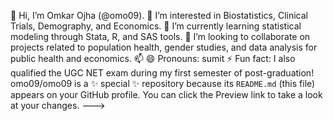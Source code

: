 👋 Hi, I’m Omkar Ojha (@omo09).
👀 I’m interested in Biostatistics, Clinical Trials, Demography, and Economics.
🌱 I’m currently learning statistical modeling through Stata, R, and SAS tools.
💞️ I’m looking to collaborate on projects related to population health, gender studies, and data analysis for public health and economics.
📫 
😄 Pronouns: sumit
⚡ Fun fact:  I also qualified the UGC NET exam during my first semester of post-graduation!
omo09/omo09 is a ✨ special ✨ repository because its `README.md` (this file) appears on your GitHub profile.
You can click the Preview link to take a look at your changes.
--->
